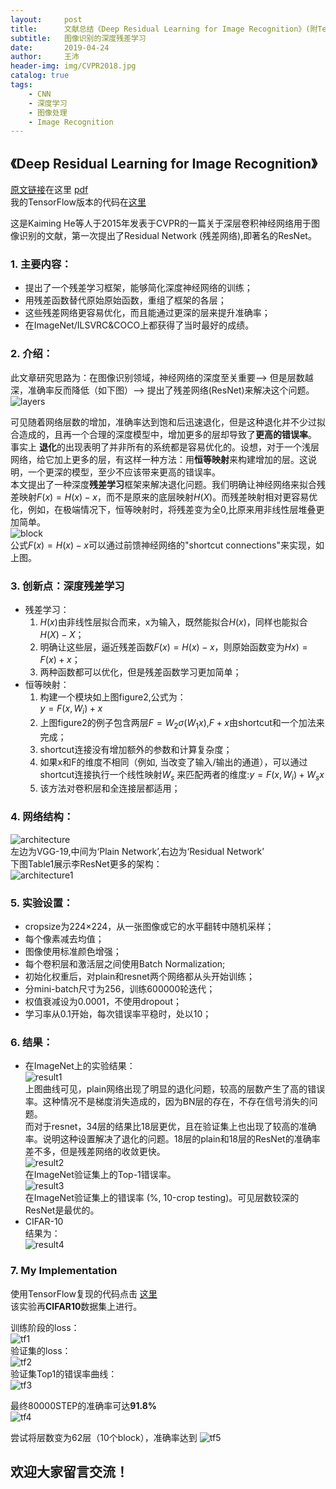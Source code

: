 ```yaml
---
layout:     post
title:      文献总结《Deep Residual Learning for Image Recognition》(附TensorFlow代码)
subtitle:   图像识别的深度残差学习
date:       2019-04-24
author:     王沛
header-img: img/CVPR2018.jpg
catalog: true
tags:
    - CNN
    - 深度学习
    - 图像处理
    - Image Recognition
---
```


## 《Deep Residual Learning for Image Recognition》  

[原文链接](https://arxiv.org/abs/1512.03385)在这里 [pdf](https://arxiv.org/pdf/1512.03385.pdf)    
我的TensorFlow版本的代码在[这里](https://github.com/Xiaokeai18/resnet-tensorflow-implementation)

这是Kaiming He等人于2015年发表于CVPR的一篇关于深层卷积神经网络用于图像识别的文献，第一次提出了Residual Network (残差网络),即著名的ResNet。  

### 1.	主要内容：  
  - 提出了一个残差学习框架，能够简化深度神经网络的训练；  
  - 用残差函数替代原始原始函数，重组了框架的各层；  
  - 这些残差网络更容易优化，而且能通过更深的层来提升准确率；
  - 在ImageNet/ILSVRC&COCO上都获得了当时最好的成绩。  

### 2. 介绍：  
此文章研究思路为：在图像识别领域，神经网络的深度至关重要——> 但是层数越深，准确率反而降低（如下图）——> 提出了残差网络(ResNet)来解决这个问题。  
![layers](/img/post3-layers.png)   

可见随着网络层数的增加，准确率达到饱和后迅速退化，但是这种退化并不少过拟合造成的，且再一个合理的深度模型中，增加更多的层却导致了**更高的错误率**。  
事实上
**退化**的出现表明了并非所有的系统都是容易优化的。设想，对于一个浅层网络，给它加上更多的层，有这样一种方法：用**恒等映射**来构建增加的层。这说明，一个更深的模型，至少不应该带来更高的错误率。  
本文提出了一种深度**残差学习**框架来解决退化问题。我们明确让神经网络来拟合残差映射$F(x)=H(x)-x$，而不是原来的底层映射$H(X)$。而残差映射相对更容易优化，例如，在极端情况下，恒等映射时，将残差变为全0,比原来用非线性层堆叠更加简单。  
![block](/img/post3-block.png)   
公式$F(x)=H(x)-x$可以通过前馈神经网络的"shortcut connections"来实现，如上图。

### 3.	创新点：深度残差学习
- 残差学习：  
  1. $H(x)$由非线性层拟合而来，x为输入，既然能拟合$H(x)$，同样也能拟合$H(X)-X$；
  2. 明确让这些层，逼近残差函数$F(x)=H(x)-x$，则原始函数变为$Hx)=F(x)+x$；
  3. 两种函数都可以优化，但是残差函数学习更加简单；
- 恒等映射：  
  1. 构建一个模块如上图figure2,公式为：  
          $y=F(x,{W_i})+x$
  2. 上图figure2的例子包含两层$F=W_2\sigma{(W_1x)}$,$F+x$由shortcut和一个加法来完成；
  3. shortcut连接没有增加额外的参数和计算复杂度；
  4. 如果x和F的维度不相同（例如, 当改变了输入/输出的通道），可以通过shortcut连接执行一个线性映射$W_s$ 来匹配两者的维度:$y=F(x,{W_i})+W_sx$
  5. 该方法对卷积层和全连接层都适用；


### 4. 网络结构：
![architecture](/img/post3-architecture.png)   
左边为VGG-19,中间为‘Plain Network’,右边为‘Residual Network’  
下图Table1展示李ResNet更多的架构：  
![architecture1](/img/post3-architecture1.png)   


### 5. 实验设置：
- cropsize为224×224，从一张图像或它的水平翻转中随机采样；
- 每个像素减去均值；
- 图像使用标准颜色增强；
- 每个卷积层和激活层之间使用Batch Normalization; 
- 初始化权重后，对plain和resnet两个网络都从头开始训练；
- 分mini-batch尺寸为256，训练600000轮迭代；
- 权值衰减设为0.0001，不使用dropout；
- 学习率从0.1开始，每次错误率平稳时，处以10；


### 6. 结果：
- 在ImageNet上的实验结果：  
  ![result1](/img/post3-result1.png)   
  上图曲线可见，plain网络出现了明显的退化问题，较高的层数产生了高的错误率。这种情况不是梯度消失造成的，因为BN层的存在，不存在信号消失的问题。  
  而对于resnet，34层的结果比18层更优，且在验证集上也出现了较高的准确率。说明这种设置解决了退化的问题。18层的plain和18层的ResNet的准确率差不多，但是残差网络的收敛更快。    
  ![result2](/img/post3-result2.png)    
  在ImageNet验证集上的Top-1错误率。  
  ![result3](/img/post3-result3.png)   
  在ImageNet验证集上的错误率 (%, 10-crop testing)。可见层数较深的ResNet是最优的。  
- CIFAR-10  
  结果为：  
  ![result4](/img/post3-result4.png)   



### 7. My Implementation  

使用TensorFlow复现的代码点击 [这里](https://github.com/Xiaokeai18/resnet-tensorflow-implementation)  
该实验再**CIFAR10**数据集上进行。  

训练阶段的loss：  
![tf1](/img/post3-tf1.png)  
验证集的loss：  
![tf2](/img/post3-tf2.png)  
验证集Top1的错误率曲线：  
![tf3](/img/post3-tf3.png)  

最终80000STEP的准确率可达**91.8%**  
![tf4](/img/post3-tf4.png)  

尝试将层数变为62层（10个block），准确率达到
![tf5](/img/post3-tf5.png)  

**欢迎大家留言交流！** 
-